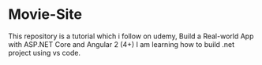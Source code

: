 # Movie-Site
This repository is a tutorial which i follow on udemy, Build a Real-world App with ASP.NET Core and Angular 2 (4+)
I am learning how to build .net project using vs code. 
